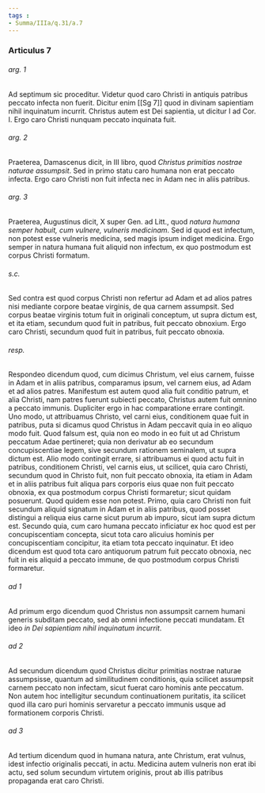 ```yaml
---
tags : 
- Summa/IIIa/q.31/a.7
---
```


### Articulus 7

###### arg. 1
Ad septimum sic proceditur. Videtur quod caro Christi in antiquis patribus peccato infecta non fuerit. Dicitur enim [[Sg 7]] quod in divinam sapientiam nihil inquinatum incurrit. Christus autem est Dei sapientia, ut dicitur I ad Cor. I. Ergo caro Christi nunquam peccato inquinata fuit.

###### arg. 2
Praeterea, Damascenus dicit, in III libro, quod *Christus primitias nostrae naturae assumpsit*. Sed in primo statu caro humana non erat peccato infecta. Ergo caro Christi non fuit infecta nec in Adam nec in aliis patribus.

###### arg. 3
Praeterea, Augustinus dicit, X super Gen. ad Litt., quod *natura humana semper habuit, cum vulnere, vulneris medicinam*. Sed id quod est infectum, non potest esse vulneris medicina, sed magis ipsum indiget medicina. Ergo semper in natura humana fuit aliquid non infectum, ex quo postmodum est corpus Christi formatum.

###### s.c.
Sed contra est quod corpus Christi non refertur ad Adam et ad alios patres nisi mediante corpore beatae virginis, de qua carnem assumpsit. Sed corpus beatae virginis totum fuit in originali conceptum, ut supra dictum est, et ita etiam, secundum quod fuit in patribus, fuit peccato obnoxium. Ergo caro Christi, secundum quod fuit in patribus, fuit peccato obnoxia.

###### resp.
Respondeo dicendum quod, cum dicimus Christum, vel eius carnem, fuisse in Adam et in aliis patribus, comparamus ipsum, vel carnem eius, ad Adam et ad alios patres. Manifestum est autem quod alia fuit conditio patrum, et alia Christi, nam patres fuerunt subiecti peccato, Christus autem fuit omnino a peccato immunis. Dupliciter ergo in hac comparatione errare contingit. Uno modo, ut attribuamus Christo, vel carni eius, conditionem quae fuit in patribus, puta si dicamus quod Christus in Adam peccavit quia in eo aliquo modo fuit. Quod falsum est, quia non eo modo in eo fuit ut ad Christum peccatum Adae pertineret; quia non derivatur ab eo secundum concupiscentiae legem, sive secundum rationem seminalem, ut supra dictum est. Alio modo contingit errare, si attribuamus ei quod actu fuit in patribus, conditionem Christi, vel carnis eius, ut scilicet, quia caro Christi, secundum quod in Christo fuit, non fuit peccato obnoxia, ita etiam in Adam et in aliis patribus fuit aliqua pars corporis eius quae non fuit peccato obnoxia, ex qua postmodum corpus Christi formaretur; sicut quidam posuerunt. Quod quidem esse non potest. Primo, quia caro Christi non fuit secundum aliquid signatum in Adam et in aliis patribus, quod posset distingui a reliqua eius carne sicut purum ab impuro, sicut iam supra dictum est. Secundo quia, cum caro humana peccato inficiatur ex hoc quod est per concupiscentiam concepta, sicut tota caro alicuius hominis per concupiscentiam concipitur, ita etiam tota peccato inquinatur. Et ideo dicendum est quod tota caro antiquorum patrum fuit peccato obnoxia, nec fuit in eis aliquid a peccato immune, de quo postmodum corpus Christi formaretur.

###### ad 1
Ad primum ergo dicendum quod Christus non assumpsit carnem humani generis subditam peccato, sed ab omni infectione peccati mundatam. Et ideo *in Dei sapientiam nihil inquinatum incurrit*.

###### ad 2
Ad secundum dicendum quod Christus dicitur primitias nostrae naturae assumpsisse, quantum ad similitudinem conditionis, quia scilicet assumpsit carnem peccato non infectam, sicut fuerat caro hominis ante peccatum. Non autem hoc intelligitur secundum continuationem puritatis, ita scilicet quod illa caro puri hominis servaretur a peccato immunis usque ad formationem corporis Christi.

###### ad 3
Ad tertium dicendum quod in humana natura, ante Christum, erat vulnus, idest infectio originalis peccati, in actu. Medicina autem vulneris non erat ibi actu, sed solum secundum virtutem originis, prout ab illis patribus propaganda erat caro Christi.

